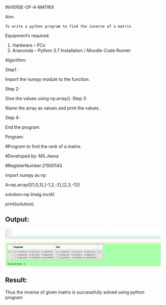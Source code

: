  INVERSE-OF-A-MATRIX

Aim:

    To write a python program to find the inverse of a matrix
Equipment’s required:

1. 	Hardware – PCs
2. 	Anaconda – Python 3.7 Installation / Moodle-Code Runner
 	
Algorithm:

Step1 : 

Import the numpy module to the function.

Step 2: 

Give the values using np.array().
Step 3: 

Name the array as values and print the values.

Step 4: 

End the program.

Program:

#Program to find the rank of a matrix.

#Developed by: MS.Jeeva

#RegisterNumber:21500143

import numpy as np 

A=np.array([[1,0,3],[-1,2,-2],[2,3,-1]])

solution=np.linalg.inv(A)

print(solution)

## Output:
![output](./imagerank.png)
## Result:
Thus the inverse of given matrix is successfully solved using python program

